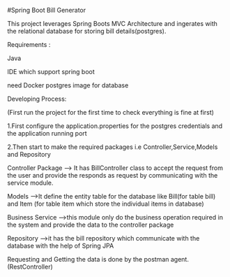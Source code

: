 #Spring Boot Bill Generator


This project leverages Spring Boots MVC Architecture and ingerates with the relational database for storing bill details(postgres).

Requirements :

Java

IDE which support spring boot

need Docker postgres image for database



Developing Process:

(First run the project for the first time to check everything is fine at first)

1.First configure the application.properties for the postgres credentials and the application running port

2.Then start to make the required packages i.e Controller,Service,Models and Repository


Controller Package --> It has BillController class to accept the request from the user and provide the responds as request by communicating with the service module.

Models -->It define the entity table for the database like Bill(for table bill) and Item (for table item which store the individual items in database)

Business Service -->this module only do the business operation required in the system and provide the data to the controller package

Repository -->it has the bill repository which communicate with the database with the help of Spring JPA



Requesting and Getting the data is done by the postman agent.(RestController)